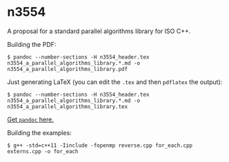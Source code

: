 n3554
=====

A proposal for a standard parallel algorithms library for ISO C++.

Building the PDF:

    $ pandoc --number-sections -H n3554_header.tex n3554_a_parallel_algorithms_library.*.md -o n3554_a_parallel_algorithms_library.pdf

Just generating LaTeX (you can edit the `.tex` and then `pdflatex` the output):

    $ pandoc --number-sections -H n3554_header.tex n3554_a_parallel_algorithms_library.*.md -o n3554_a_parallel_algorithms_library.tex

[Get `pandoc` here.](http://johnmacfarlane.net/pandoc/installing.html)

Building the examples:

    $ g++ -std=c++11 -Iinclude -fopenmp reverse.cpp for_each.cpp externs.cpp -o for_each


